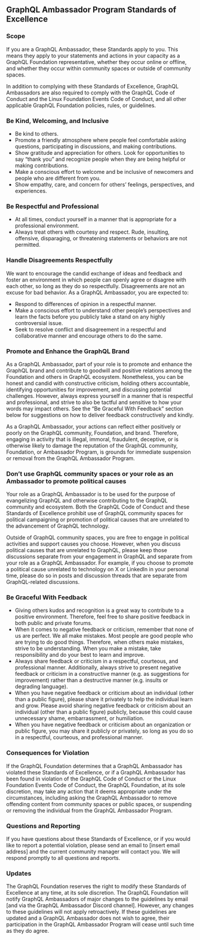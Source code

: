 ## GraphQL Ambassador Program Standards of Excellence

### Scope

If you are a GraphQL Ambassador, these Standards apply to you. This means they apply to your statements and actions in your capacity as a GraphQL Foundation representative, whether they occur online or offline, and whether they occur within community spaces or outside of community spaces.

In addition to complying with these Standards of Excellence, GraphQL Ambassadors are also required to comply with the GraphQL Code of Conduct and the Linux Foundation Events Code of Conduct, and all other applicable GraphQL Foundation policies, rules, or guidelines.

### Be Kind, Welcoming, and Inclusive

- Be kind to others.  
- Promote a friendly atmosphere where people feel comfortable asking questions, participating in discussions, and making contributions.
- Show gratitude and appreciation for others.  Look for opportunities to say “thank you” and recognize people when they are being helpful or making contributions. 
- Make a conscious effort to welcome and be inclusive of newcomers and people who are different from you.
- Show empathy, care, and concern for others’ feelings, perspectives, and experiences.

### Be Respectful and Professional

- At all times, conduct yourself in a manner that is appropriate for a professional environment.  
- Always treat others with courtesy and respect. Rude, insulting, offensive, disparaging, or threatening statements or behaviors are not permitted. 

### Handle Disagreements Respectfully

We want to encourage the candid exchange of ideas and feedback and foster an environment in which people can openly agree or disagree with each other, so long as they do so respectfully. Disagreements are not an excuse for bad behavior. As a GraphQL Ambassador, you are expected to:

- Respond to differences of opinion in a respectful manner.  
- Make a conscious effort to understand other people’s perspectives and learn the facts before you publicly take a stand on any highly controversial issue.
- Seek to resolve conflict and disagreement in a respectful and collaborative manner and encourage others to do the same.

### Promote and Enhance the GraphQL Brand

As a GraphQL Ambassador, part of your role is to promote and enhance the GraphQL brand and contribute to goodwill and positive relations among the Foundation and others in GraphQL ecosystem. Nonetheless, you can be honest and candid with constructive criticism, holding others accountable, identifying opportunities for improvement, and discussing potential challenges. However, always express yourself in a manner that is respectful and professional, and strive to also be tactful and sensitive to how your words may impact others. See the “Be Graceful With Feedback” section below for suggestions on how to deliver feedback constructively and kindly. 

As a GraphQL Ambassador, your actions can reflect either positively or poorly on the GraphQL community, Foundation, and brand.  Therefore, engaging in activity that is illegal, immoral, fraudulent, deceptive, or is otherwise likely to damage the reputation of the GraphQL community, Foundation, or Ambassador Program, is grounds for immediate suspension or removal from the GraphQL Ambassador Program.

### Don’t use GraphQL community spaces or your role as an Ambassador to promote political causes

Your role as a GraphQL Ambassador is to be used for the purpose of evangelizing GraphQL and otherwise contributing to the GraphQL community and ecosystem. Both the GraphQL Code of Conduct and these Standards of Excellence prohibit use of GraphQL community spaces for political campaigning or promotion of political causes that are unrelated to the advancement of GraphQL technology.

Outside of GraphQL community spaces, you are free to engage in political activities and support causes you choose. However, when you discuss political causes that are unrelated to GraphQL, please keep those discussions separate from your engagement in GraphQL and separate from your role as a GraphQL Ambassador. For example, if you choose to promote a political cause unrelated to technology on X or LinkedIn in your personal time, please do so in posts and discussion threads that are separate from GraphQL-related discussions. 

### Be Graceful With Feedback 

- Giving others kudos and recognition is a great way to contribute to a positive environment. Therefore, feel free to share positive feedback in both public and private forums.
- When it comes to negative feedback or criticism, remember that none of us are perfect. We all make mistakes. Most people are good people who are trying to do good things. Therefore, when others make mistakes, strive to be understanding. When you make a mistake, take responsibility and do your best to learn and improve.
- Always share feedback or criticism in a respectful, courteous, and professional manner. Additionally, always strive to present negative feedback or criticism in a constructive manner (e.g. as suggestions for improvement) rather than a destructive manner (e.g. insults or degrading language).
- When you have negative feedback or criticism about an individual (other than a public figure), please share it privately to help the individual learn and grow. Please avoid sharing negative feedback or criticism about an individual (other than a public figure) publicly, because this could cause unnecessary shame, embarrassment, or humiliation.
- When you have negative feedback or criticism about an organization or public figure, you may share it publicly or privately, so long as you do so in a respectful, courteous, and professional manner.  

### Consequences for Violation

If the GraphQL Foundation determines that a GraphQL Ambassador has violated these Standards of Excellence, or if a GraphQL Ambassador has been found in violation of the GraphQL Code of Conduct or the Linux Foundation Events Code of Conduct, the GraphQL Foundation, at its sole discretion, may take any action that it deems appropriate under the circumstances, including asking the GraphQL Ambassador to remove offending content from community spaces or public spaces, or suspending or removing the individual from the GraphQL Ambassador Program.

### Questions and Reporting

If you have questions about these Standards of Excellence, or if you would like to report a potential violation, please send an email to [insert email address] and the current community manager will contact you. We will respond promptly to all questions and reports. 

### Updates

The GraphQL Foundation reserves the right to modify these Standards of Excellence at any time, at its sole discretion. The GraphQL Foundation will notify GraphQL Ambassadors of major changes to the guidelines by email [and via the GraphQL Ambassador Discord channel]. However, any changes to these guidelines will not apply retroactively. If these guidelines are updated and a GraphQL Ambassador does not wish to agree, their participation in the GraphQL Ambassador Program will cease until such time as they do agree.
